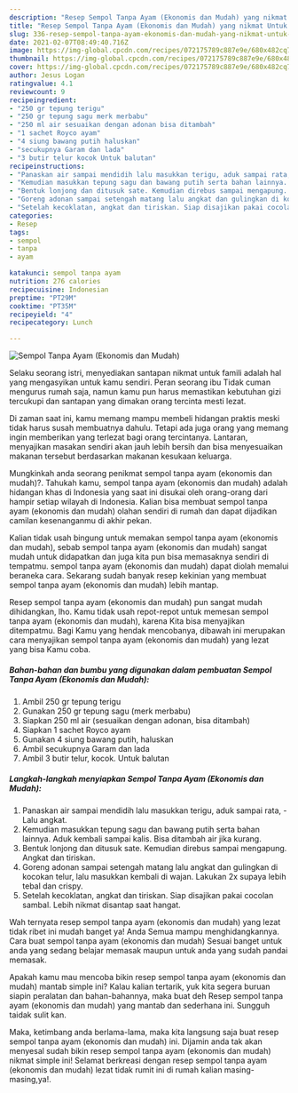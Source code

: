 ```yaml
---
description: "Resep Sempol Tanpa Ayam (Ekonomis dan Mudah) yang nikmat Untuk Jualan"
title: "Resep Sempol Tanpa Ayam (Ekonomis dan Mudah) yang nikmat Untuk Jualan"
slug: 336-resep-sempol-tanpa-ayam-ekonomis-dan-mudah-yang-nikmat-untuk-jualan
date: 2021-02-07T08:49:40.716Z
image: https://img-global.cpcdn.com/recipes/072175789c887e9e/680x482cq70/sempol-tanpa-ayam-ekonomis-dan-mudah-foto-resep-utama.jpg
thumbnail: https://img-global.cpcdn.com/recipes/072175789c887e9e/680x482cq70/sempol-tanpa-ayam-ekonomis-dan-mudah-foto-resep-utama.jpg
cover: https://img-global.cpcdn.com/recipes/072175789c887e9e/680x482cq70/sempol-tanpa-ayam-ekonomis-dan-mudah-foto-resep-utama.jpg
author: Jesus Logan
ratingvalue: 4.1
reviewcount: 9
recipeingredient:
- "250 gr tepung terigu"
- "250 gr tepung sagu merk merbabu"
- "250 ml air sesuaikan dengan adonan bisa ditambah"
- "1 sachet Royco ayam"
- "4 siung bawang putih haluskan"
- "secukupnya Garam dan lada"
- "3 butir telur kocok Untuk balutan"
recipeinstructions:
- "Panaskan air sampai mendidih lalu masukkan terigu, aduk sampai rata,  Lalu angkat."
- "Kemudian masukkan tepung sagu dan bawang putih serta bahan lainnya. Aduk kembali sampai kalis. Bisa ditambah air jika kurang."
- "Bentuk lonjong dan ditusuk sate. Kemudian direbus sampai mengapung. Angkat dan tiriskan."
- "Goreng adonan sampai setengah matang lalu angkat dan gulingkan di kocokan telur, lalu masukkan kembali di wajan. Lakukan 2x supaya lebih tebal dan crispy."
- "Setelah kecoklatan, angkat dan tiriskan. Siap disajikan pakai cocolan sambal. Lebih nikmat disantap saat hangat."
categories:
- Resep
tags:
- sempol
- tanpa
- ayam

katakunci: sempol tanpa ayam 
nutrition: 276 calories
recipecuisine: Indonesian
preptime: "PT29M"
cooktime: "PT35M"
recipeyield: "4"
recipecategory: Lunch

---
```



![Sempol Tanpa Ayam (Ekonomis dan Mudah)](https://img-global.cpcdn.com/recipes/072175789c887e9e/680x482cq70/sempol-tanpa-ayam-ekonomis-dan-mudah-foto-resep-utama.jpg)

Selaku seorang istri, menyediakan santapan nikmat untuk famili adalah hal yang mengasyikan untuk kamu sendiri. Peran seorang ibu Tidak cuman mengurus rumah saja, namun kamu pun harus memastikan kebutuhan gizi tercukupi dan santapan yang dimakan orang tercinta mesti lezat.

Di zaman  saat ini, kamu memang mampu membeli hidangan praktis meski tidak harus susah membuatnya dahulu. Tetapi ada juga orang yang memang ingin memberikan yang terlezat bagi orang tercintanya. Lantaran, menyajikan masakan sendiri akan jauh lebih bersih dan bisa menyesuaikan makanan tersebut berdasarkan makanan kesukaan keluarga. 



Mungkinkah anda seorang penikmat sempol tanpa ayam (ekonomis dan mudah)?. Tahukah kamu, sempol tanpa ayam (ekonomis dan mudah) adalah hidangan khas di Indonesia yang saat ini disukai oleh orang-orang dari hampir setiap wilayah di Indonesia. Kalian bisa membuat sempol tanpa ayam (ekonomis dan mudah) olahan sendiri di rumah dan dapat dijadikan camilan kesenanganmu di akhir pekan.

Kalian tidak usah bingung untuk memakan sempol tanpa ayam (ekonomis dan mudah), sebab sempol tanpa ayam (ekonomis dan mudah) sangat mudah untuk didapatkan dan juga kita pun bisa memasaknya sendiri di tempatmu. sempol tanpa ayam (ekonomis dan mudah) dapat diolah memalui beraneka cara. Sekarang sudah banyak resep kekinian yang membuat sempol tanpa ayam (ekonomis dan mudah) lebih mantap.

Resep sempol tanpa ayam (ekonomis dan mudah) pun sangat mudah dihidangkan, lho. Kamu tidak usah repot-repot untuk memesan sempol tanpa ayam (ekonomis dan mudah), karena Kita bisa menyajikan ditempatmu. Bagi Kamu yang hendak mencobanya, dibawah ini merupakan cara menyajikan sempol tanpa ayam (ekonomis dan mudah) yang lezat yang bisa Kamu coba.

<!--inarticleads1-->

##### Bahan-bahan dan bumbu yang digunakan dalam pembuatan Sempol Tanpa Ayam (Ekonomis dan Mudah):

1. Ambil 250 gr tepung terigu
1. Gunakan 250 gr tepung sagu (merk merbabu)
1. Siapkan 250 ml air (sesuaikan dengan adonan, bisa ditambah)
1. Siapkan 1 sachet Royco ayam
1. Gunakan 4 siung bawang putih, haluskan
1. Ambil secukupnya Garam dan lada
1. Ambil 3 butir telur, kocok. Untuk balutan




<!--inarticleads2-->

##### Langkah-langkah menyiapkan Sempol Tanpa Ayam (Ekonomis dan Mudah):

1. Panaskan air sampai mendidih lalu masukkan terigu, aduk sampai rata,  - Lalu angkat.
1. Kemudian masukkan tepung sagu dan bawang putih serta bahan lainnya. Aduk kembali sampai kalis. Bisa ditambah air jika kurang.
1. Bentuk lonjong dan ditusuk sate. Kemudian direbus sampai mengapung. Angkat dan tiriskan.
1. Goreng adonan sampai setengah matang lalu angkat dan gulingkan di kocokan telur, lalu masukkan kembali di wajan. Lakukan 2x supaya lebih tebal dan crispy.
1. Setelah kecoklatan, angkat dan tiriskan. Siap disajikan pakai cocolan sambal. Lebih nikmat disantap saat hangat.




Wah ternyata resep sempol tanpa ayam (ekonomis dan mudah) yang lezat tidak ribet ini mudah banget ya! Anda Semua mampu menghidangkannya. Cara buat sempol tanpa ayam (ekonomis dan mudah) Sesuai banget untuk anda yang sedang belajar memasak maupun untuk anda yang sudah pandai memasak.

Apakah kamu mau mencoba bikin resep sempol tanpa ayam (ekonomis dan mudah) mantab simple ini? Kalau kalian tertarik, yuk kita segera buruan siapin peralatan dan bahan-bahannya, maka buat deh Resep sempol tanpa ayam (ekonomis dan mudah) yang mantab dan sederhana ini. Sungguh taidak sulit kan. 

Maka, ketimbang anda berlama-lama, maka kita langsung saja buat resep sempol tanpa ayam (ekonomis dan mudah) ini. Dijamin anda tak akan menyesal sudah bikin resep sempol tanpa ayam (ekonomis dan mudah) nikmat simple ini! Selamat berkreasi dengan resep sempol tanpa ayam (ekonomis dan mudah) lezat tidak rumit ini di rumah kalian masing-masing,ya!.

